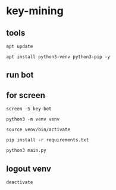 # key-mining
## tools
```
apt update
```
```
apt install python3-venv python3-pip -y
```
## run bot


## for screen

```
screen -S key-bot
```

```
python3 -m venv venv
``` 
```
source venv/bin/activate
```
```
pip install -r requirements.txt
```
```
python3 main.py
```
## logout venv
```
deactivate
```
